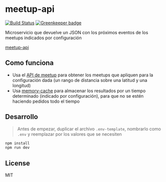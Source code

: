 # meetup-api

[![Build Status](https://travis-ci.org/meetupjs-ar/meetup-api.svg?branch=master)](https://travis-ci.org/meetupjs-ar/meetup-api) [![Greenkeeper badge](https://badges.greenkeeper.io/meetupjs-ar/meetup-api.svg)](https://greenkeeper.io/)

Microservicio que devuelve un JSON con los próximos eventos de los meetups indicados por configuración

[meetup-api](https://meetup-api.now.sh/)

## Como funciona

-   Usa el [API de meetup](https://www.meetup.com/es-ES/meetup_api/) para obtener los meetups que apliquen para la configuración dada (un rango de distancia sobre una latitud y una longitud)
-   Usa [memory-cache](https://github.com/ptarjan/node-cache) para almacenar los resultados por un tiempo determinado (indicado por configuración), para que no se estén haciendo pedidos todo el tiempo

## Desarrollo

> Antes de empezar, duplicar el archivo `.env-template`, nombrarlo como `.env` y reemplazar por los valores que se necesiten

```bash
npm install
npm run dev
```

## License

MIT
